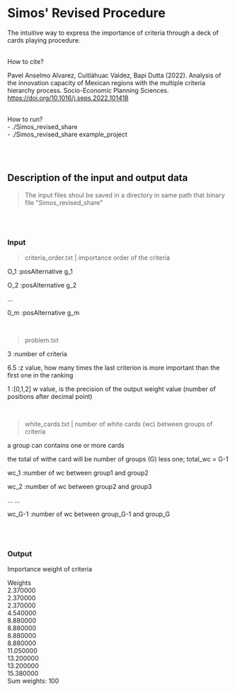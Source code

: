 # Simos' Revised Procedure
The intuitive way to express the importance of criteria through a deck of cards playing procedure.

<br>
How to cite?

Pavel Anselmo Alvarez, Cuitláhuac Valdez, Bapi Dutta (2022). Analysis of the innovation capacity of Mexican regions with the multiple criteria hierarchy process. Socio-Economic Planning Sciences. https://doi.org/10.1016/j.seps.2022.101418

<br>
How to run?<br>
- ./Simos_revised_share <directory_with_input_files><br>
- ./Simos_revised_share example_project

<br><br>
## Description of the input and output data

> The input files shoul be saved in a directory in same path that binary file "Simos_revised_share"

<br><br>
### Input 


> criteria_order.txt  | importance order of the criteria

O_1	:posAlternative g_1

O_2	:posAlternative g_2

...	

0_m	:posAlternative g_m


<br>

> problem.txt

3	:number of criteria

6.5	:z value, how many times the last criterion is more important than the first one in the ranking

1	:[0,1,2] w value, is the precision of the output weight value (number of positions after decimal point)

<br>

> white_cards.txt | number of white cards (wc) between groups of criteria

a group can contains one or more cards

the total of withe card will be number of groups (G) less one; total_wc = G-1

wc_1	:number of wc between group1 and group2

wc_2	:number of wc between group2 and group3

...	...

wc_G-1	:number of wc between group_G-1 and group_G

<br><br>

### Output 
Importance weight of criteria

Weights <br>
2.370000 <br>
2.370000 <br>
2.370000 <br>
4.540000 <br>
8.880000 <br>
8.880000 <br>
8.880000 <br>
8.880000 <br>
11.050000 <br>
13.200000 <br>
13.200000 <br>
15.380000 <br>
Sum weights: 100

